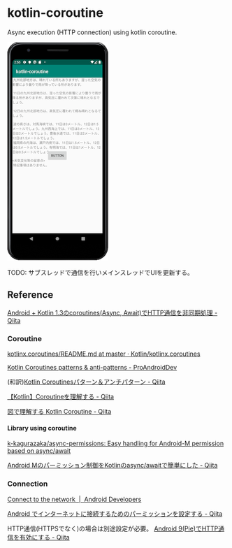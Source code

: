 # kotlin-coroutine

Async execution (HTTP connection) using kotlin coroutine.

![sample](sample.png)

TODO: サブスレッドで通信を行いメインスレッドでUIを更新する。

## Reference

[Android + Kotlin 1.3のcoroutines(Async, Await)でHTTP通信を非同期処理 - Qiita](https://qiita.com/jonghyo/items/bf3e4e06022eebe8e3eb)

### Coroutine

[kotlinx.coroutines/README.md at master · Kotlin/kotlinx.coroutines](https://github.com/kotlin/kotlinx.coroutines/blob/master/README.md#using-in-your-projects)

[Kotlin Coroutines patterns & anti-patterns - ProAndroidDev](https://proandroiddev.com/kotlin-coroutines-patterns-anti-patterns-f9d12984c68e)

(和訳)[Kotlin Coroutinesパターン＆アンチパターン - Qiita](https://qiita.com/ikemura23/items/fb8caeba4c35fcd85644)

[【Kotlin】Coroutineを理解する - Qiita](https://qiita.com/AtsushiUemura/items/fa3e84a9f6eacd509205)

[図で理解する Kotlin Coroutine - Qiita](https://qiita.com/kawmra/items/d024f9ab32ffe0604d39)

#### Library using coroutine

[k-kagurazaka/async-permissions: Easy handling for Android-M permission based on async/await](https://github.com/k-kagurazaka/async-permissions)

[Android Mのパーミッション制御をKotlinのasync/awaitで簡単にした - Qiita](https://qiita.com/k-kagurazaka@github/items/b0d4b2042a5b1ebcbf79)

### Connection

[Connect to the network  |  Android Developers](https://developer.android.com/training/basics/network-ops/connecting)

[Android でインターネットに接続するためのパーミッションを設定する - Qiita](https://qiita.com/karur4n/items/5b439850caa4ae5b05d9)

HTTP通信(HTTPSでなく)の場合は別途設定が必要。
[Android 9(Pie)でHTTP通信を有効にする - Qiita](https://qiita.com/b_a_a_d_o/items/afa0d83bbffdb5d4f6be)